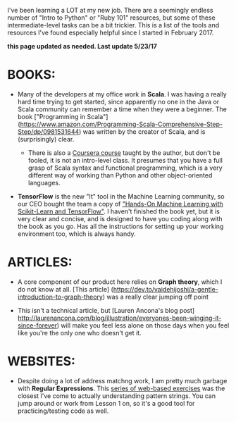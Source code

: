 I've been learning a LOT at my new job. 
There are a seemingly endless number of "Intro to Python" or "Ruby 101" resources, but some of these intermediate-level tasks can be a bit trickier.
This is a list of the tools and resources I've found especially helpful since I started in February 2017.

**this page updated as needed. Last update 5/23/17**

# BOOKS:
* Many of the developers at my office work in **Scala**. I was having a really hard time trying to get started, since apparently no one in the Java or Scala community can remember a time when they were a beginner.
The book ["Programming in Scala"] (https://www.amazon.com/Programming-Scala-Comprehensive-Step-Step/dp/0981531644) was written by the creator of Scala, and is (surprisingly) clear. 
  * There is also a [Coursera course](https://www.coursera.org/learn/progfun1) taught by the author, but don't be fooled, it is not an intro-level class.
It presumes that you have a full grasp of Scala syntax and functional programming, which is a very different way of working than Python and other object-oriented languages.

* **TensorFlow** is the new "It" tool in the Machine Learning community, so our CEO bought the team a copy of ["Hands-On Machine Learning with Scikit-Learn and TensorFlow"](https://www.amazon.com/Hands-Machine-Learning-Scikit-Learn-TensorFlow/dp/1491962291).
I haven't finished the book yet, but it is very clear and concise, and is designed to have you coding along with the book as you go. Has all the instructions for setting up your working environment too, which is always handy. 

# ARTICLES:
* A core component of our product here relies on **Graph theory**, which I do not know at all. [This article] (https://dev.to/vaidehijoshi/a-gentle-introduction-to-graph-theory) was a really clear jumping off point

* This isn't a technical article, but [Lauren Ancona's blog post] http://laurenancona.com/blog/illustration/everyones-been-winging-it-since-forever) will make you feel less alone on those days when you feel like you're the only one who doesn't get it. 


# WEBSITES: 

* Despite doing a lot of address matchng work, I am pretty much garbage with **Regular Expressions**. This [series of web-based exercises](https://regexone.com/) was the closest I've come to actually understanding pattern strings.
You can jump around or work from Lesson 1 on, so it's a good tool for practicing/testing code as well.
